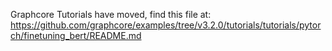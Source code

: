 Graphcore Tutorials have moved, find this file at:
https://github.com/graphcore/examples/tree/v3.2.0/tutorials/tutorials/pytorch/finetuning_bert/README.md
